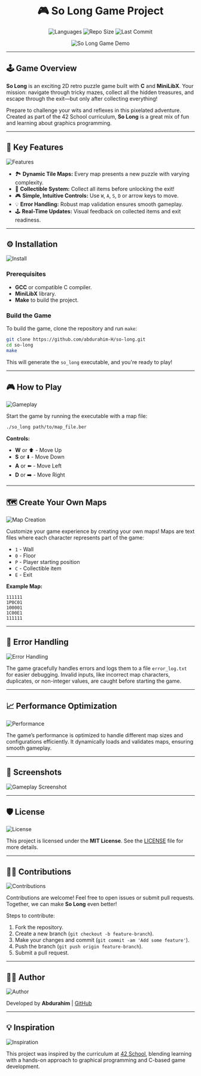 <h1 align="center">🎮 So Long Game Project</h1>

<div align="center">

![Languages](https://img.shields.io/github/languages/top/abdurahim-H/so-long) ![Repo Size](https://img.shields.io/github/repo-size/abdurahim-H/so-long) ![Last Commit](https://img.shields.io/github/last-commit/abdurahim-H/so-long)

</div>

<p align="center">
  <img src="https://i.imgur.com/ux5gK0j.gif" alt="So Long Game Demo">
</p>

---

## 🕹️ **Game Overview**

**So Long** is an exciting 2D retro puzzle game built with **C** and **MiniLibX**. Your mission: navigate through tricky mazes, collect all the hidden treasures, and escape through the exit—but only after collecting everything! 

Prepare to challenge your wits and reflexes in this pixelated adventure. Created as part of the 42 School curriculum, **So Long** is a great mix of fun and learning about graphics programming.

---

## 🚀 **Key Features**  
![Features](https://img.shields.io/badge/Features-Dynamic-blue?style=for-the-badge)

- 🏞️ **Dynamic Tile Maps:** Every map presents a new puzzle with varying complexity.
- 💎 **Collectible System:** Collect all items before unlocking the exit!
- 🎮 **Simple, Intuitive Controls:** Use `W`, `A`, `S`, `D` or arrow keys to move.
- 💡 **Error Handling:** Robust map validation ensures smooth gameplay.
- 🕹️ **Real-Time Updates:** Visual feedback on collected items and exit readiness.

---

## ⚙️ **Installation**  
![Install](https://img.shields.io/badge/Installation-Easy-green?style=for-the-badge)

### Prerequisites
- **GCC** or compatible C compiler.
- **MiniLibX** library.
- **Make** to build the project.

### Build the Game
To build the game, clone the repository and run `make`:

```bash
git clone https://github.com/abdurahim-H/so-long.git
cd so-long
make
```

This will generate the `so_long` executable, and you're ready to play!

---

## 🎮 **How to Play**  
![Gameplay](https://img.shields.io/badge/Gameplay-Exciting-purple?style=for-the-badge)

Start the game by running the executable with a map file:

```bash
./so_long path/to/map_file.ber
```

**Controls:**
- **W** or ⬆️ - Move Up
- **S** or ⬇️ - Move Down
- **A** or ⬅️ - Move Left
- **D** or ➡️ - Move Right

---

## 🗺️ **Create Your Own Maps**  
![Map Creation](https://img.shields.io/badge/Create%20Maps-Fun-yellow?style=for-the-badge)

Customize your game experience by creating your own maps! Maps are text files where each character represents part of the game:

- `1` - Wall
- `0` - Floor
- `P` - Player starting position
- `C` - Collectible item
- `E` - Exit

**Example Map:**

```
111111
1P0C01
100001
1C00E1
111111
```

---

## 🧩 **Error Handling**  
![Error Handling](https://img.shields.io/badge/Error%20Management-Essential-red?style=flat-square)

The game gracefully handles errors and logs them to a file `error_log.txt` for easier debugging. Invalid inputs, like incorrect map characters, duplicates, or non-integer values, are caught before starting the game.

---

## 📈 **Performance Optimization**  
![Performance](https://img.shields.io/badge/Performance-Optimized-blue?style=flat-square)

The game’s performance is optimized to handle different map sizes and configurations efficiently. It dynamically loads and validates maps, ensuring smooth gameplay.

---

## 📸 **Screenshots**  
![Gameplay Screenshot](https://i.imgur.com/SoXEJJg.png)

---

## 🛡 **License**  
![License](https://img.shields.io/badge/License-MIT-yellow?style=flat-square)

This project is licensed under the **MIT License**. See the [LICENSE](LICENSE) file for more details.

---

## 🧑‍💻 **Contributions**  
![Contributions](https://img.shields.io/badge/Contributions-Welcome-brightgreen?style=flat-square)

Contributions are welcome! Feel free to open issues or submit pull requests. Together, we can make **So Long** even better!

Steps to contribute:
1. Fork the repository.
2. Create a new branch (`git checkout -b feature-branch`).
3. Make your changes and commit (`git commit -am 'Add some feature'`).
4. Push the branch (`git push origin feature-branch`).
5. Submit a pull request.

---

## 👨‍💻 **Author**  
![Author](https://img.shields.io/badge/Author-Abdurahim-blue?style=flat-square)

Developed by **Abdurahim** | [GitHub](https://github.com/abdurahim-H)

---

## 💡 **Inspiration**  
![Inspiration](https://img.shields.io/badge/Inspiration-42%20School-orange?style=flat-square)

This project was inspired by the curriculum at [42 School](https://www.42heilbronn.de/), blending learning with a hands-on approach to graphical programming and C-based game development.

